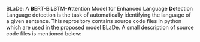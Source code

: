 BLaDe: A **B**ERT-Bi**L**STM-**A**ttention Model for Enhanced Language **De**tection
Language detection is the task of automatically identifying the language of a given sentence. This reprository contains source code files in python which are used in the proposed model BLaDe. A small description of source code files is mentioned below:
